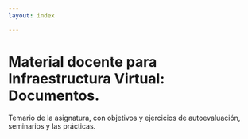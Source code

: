 ```yaml
---
layout: index

---
```


Material docente para Infraestructura Virtual: Documentos.
=====

Temario de la asignatura, con objetivos y ejercicios de
autoevaluación, seminarios y las prácticas. 
